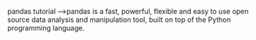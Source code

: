 pandas tutorial
-->pandas is a fast, powerful, flexible and easy to use open source data analysis and manipulation tool,
   built on top of the Python programming language.

